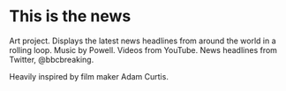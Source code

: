 # This is the news

Art project. Displays the latest news headlines from around the world in a rolling loop. Music by Powell. Videos from YouTube. News headlines from Twitter, @bbcbreaking.

Heavily inspired by film maker Adam Curtis.
